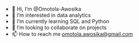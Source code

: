 - 👋 Hi, I’m @Omotola-Awosika
- 👀 I’m interested in data analytics
- 🌱 I’m currently learning SQL and Python
- 💞️ I’m looking to collaborate on projects
- 📫 How to reach me omotola.awosika@gmail.com

<!---
Omotola-Awosika/Omotola-Awosika is a ✨ special ✨ repository because its `README.md` (this file) appears on your GitHub profile.
You can click the Preview link to take a look at your changes.
--->
